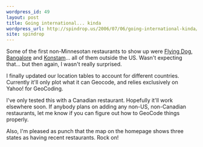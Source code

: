 ```yaml
---
wordpress_id: 49
layout: post
title: Going international... kinda
wordpress_url: http://spindrop.us/2006/07/06/going-international-kinda/
site: spindrop
---
```

Some of the first non-Minnesotan restaurants to show up were [Flying Dog](http://reviewsby.us/restaurant/flying-dog), [Bangalore](http://reviewsby.us/restaurant/bangalore) and [Konstam](http://reviewsby.us/restaurant/konstam)... all of them outside the US.  Wasn't expecting that... but then again, I wasn't really surprised.

I finally updated our location tables to account for different countries.  Currently it'll only plot what it can Geocode, and relies exclusively on Yahoo! for GeoCoding.

I've only tested this with a Canadian restaurant.  Hopefully it'll work elsewhere soon.  If anybody plans on adding any non-US, non-Canadian restaurants, let me know if you can figure out how to GeoCode things properly.

Also, I'm pleased as punch that the map on the homepage shows three states as having recent restaurants.  Rock on!
